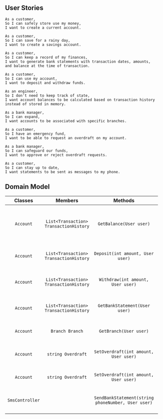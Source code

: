 ## User Stories

```
As a customer,
So I can safely store use my money,
I want to create a current account.

As a customer,
So I can save for a rainy day,
I want to create a savings account.

As a customer,
So I can keep a record of my finances,
I want to generate bank statements with transaction dates, amounts, and balance at the time of transaction.

As a customer,
So I can use my account,
I want to deposit and withdraw funds.

As an engineer,
So I don't need to keep track of state,
I want account balances to be calculated based on transaction history instead of stored in memory.

As a bank manager,
So I can expand,
I want accounts to be associated with specific branches.

As a customer,
So I have an emergency fund,
I want to be able to request an overdraft on my account.

As a bank manager,
So I can safeguard our funds,
I want to approve or reject overdraft requests.

As a customer,
So I can stay up to date,
I want statements to be sent as messages to my phone.
```

## Domain Model

| **Classes** | **Members** | **Methods** | **Scenario** | **Outputs** |
|:--:|:--:|:--:|:--:|:--:|
| `Account` | `List<Transaction> TransactionHistory` | `GetBalance(User user)` | Store and view balance in savings account | `int?` |
| `Account` | `List<Transaction> TransactionHistory` | `Deposit(int amount, User user)` | Deposit money in savings account | `true` |
| `Account` | `List<Transaction> TransactionHistory` | `Withdraw(int amount, User user)` | Withdraw money in savings account | `true` |
| `Account` | `List<Transaction> TransactionHistory` | `GetBankStatement(User user)` | Withdraw money in savings account | `true` |
| `Account` | `Branch Branch` | `GetBranch(User user)` | Get branch of account | `Branch?` |
| `Account` | `string Overdraft` | `SetOverdraft(int amount, User user)` | Set overdraft as manager | `true` |
| `Account` | `string Overdraft` | `SetOverdraft(int amount, User user)` | Attempt to set overdraft | `false` |
| `SmsController` |  | `SendBankStatement(string phoneNumber, User user)` | Get bank statement and send to phone | `false` |
